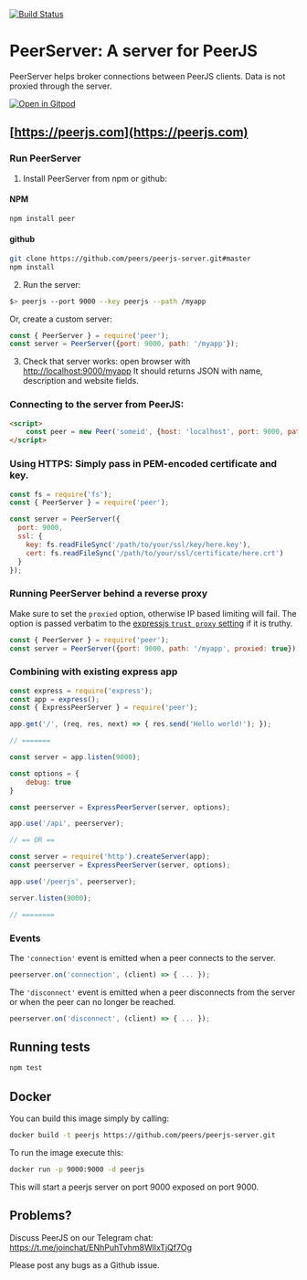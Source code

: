 [![Build Status](https://travis-ci.org/peers/peerjs-server.png?branch=master)](https://travis-ci.org/peers/peerjs-server)

# PeerServer: A server for PeerJS #

PeerServer helps broker connections between PeerJS clients. Data is not proxied through the server.

[![Open in Gitpod](https://gitpod.io/button/open-in-gitpod.svg)](https://gitpod.io/#https://github.com/peers/peerjs-server)

## [https://peerjs.com](https://peerjs.com)

### Run PeerServer

1. Install PeerServer from npm or github:

#### NPM
```bash
npm install peer
```

#### github

```bash
git clone https://github.com/peers/peerjs-server.git#master
npm install
```

2. Run the server:

```bash
$> peerjs --port 9000 --key peerjs --path /myapp
```

Or, create a custom server:

```javascript
const { PeerServer } = require('peer');
const server = PeerServer({port: 9000, path: '/myapp'});
```

3. Check that server works: open browser with [http://localhost:9000/myapp](http://localhost:9000/myapp) It should returns JSON with name, description and website fields.

### Connecting to the server from PeerJS:

```html
<script>
    const peer = new Peer('someid', {host: 'localhost', port: 9000, path: '/myapp'});
</script>
```

### Using HTTPS: Simply pass in PEM-encoded certificate and key.

```javascript
const fs = require('fs');
const { PeerServer } = require('peer');

const server = PeerServer({
  port: 9000,
  ssl: {
    key: fs.readFileSync('/path/to/your/ssl/key/here.key'),
    cert: fs.readFileSync('/path/to/your/ssl/certificate/here.crt')
  }
});
```

### Running PeerServer behind a reverse proxy

Make sure to set the `proxied` option, otherwise IP based limiting will fail.
The option is passed verbatim to the
[expressjs `trust proxy` setting](http://expressjs.com/4x/api.html#app-settings)
if it is truthy.

```javascript
const { PeerServer } = require('peer');
const server = PeerServer({port: 9000, path: '/myapp', proxied: true});
```

### Combining with existing express app

```javascript
const express = require('express');
const app = express();
const { ExpressPeerServer } = require('peer');

app.get('/', (req, res, next) => { res.send('Hello world!'); });

// =======

const server = app.listen(9000);

const options = {
    debug: true
}

const peerserver = ExpressPeerServer(server, options);

app.use('/api', peerserver);

// == OR ==

const server = require('http').createServer(app);
const peerserver = ExpressPeerServer(server, options);

app.use('/peerjs', peerserver);

server.listen(9000);

// ========
```

### Events

The `'connection'` event is emitted when a peer connects to the server.

```javascript
peerserver.on('connection', (client) => { ... });
```

The `'disconnect'` event is emitted when a peer disconnects from the server or
when the peer can no longer be reached.

```javascript
peerserver.on('disconnect', (client) => { ... });
```

## Running tests

```bash
npm test
```

## Docker

You can build this image simply by calling:
```bash
docker build -t peerjs https://github.com/peers/peerjs-server.git
```

To run the image execute this:  
```bash
docker run -p 9000:9000 -d peerjs
```

This will start a peerjs server on port 9000 exposed on port 9000.

## Problems?

Discuss PeerJS on our Telegram chat:
https://t.me/joinchat/ENhPuhTvhm8WlIxTjQf7Og

Please post any bugs as a Github issue.
